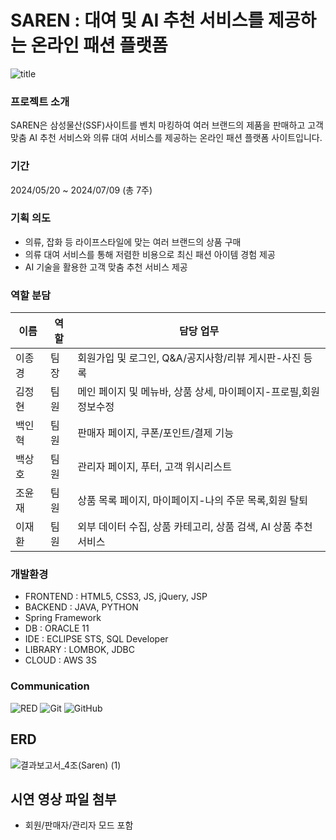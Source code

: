 #  SAREN : 대여 및 AI 추천 서비스를 제공하는 온라인 패션 플랫폼
![title](https://github.com/user-attachments/assets/b106be95-f4ce-49dd-a411-1d7c2eb6f644)

### 프로젝트 소개
SAREN은 삼성물산(SSF)사이트를 벤치 마킹하여 여러 브랜드의 제품을 판매하고 고객 맞춤 AI 추천 서비스와 의류 대여 서비스를 제공하는 온라인 패션 플랫폼 사이트입니다.

### 기간
2024/05/20 ~ 2024/07/09 (총 7주)

### 기획 의도
- 의류, 잡화 등 라이프스타일에 맞는 여러 브랜드의 상품 구매
- 의류 대여 서비스를 통해 저렴한 비용으로 최신 패션 아이템 경험 제공
- AI 기술을 활용한 고객 맞춤 추천 서비스 제공

### 역할 분담
|이름|역할|담당 업무|
|------|---|---|
|이종경|팀장|회원가입 및 로그인, Q&A/공지사항/리뷰 게시판-사진 등록|
|김정현|팀원|메인 페이지 및 메뉴바, 상품 상세, 마이페이지-프로필,회원정보수정|
|백인혁|팀원|판매자 페이지, 쿠폰/포인트/결제 기능|
|백상호|팀원|관리자 페이지, 푸터, 고객 위시리스트|
|조윤재|팀원|상품 목록 페이지, 마이페이지-나의 주문 목록,회원 탈퇴|
|이재환|팀원|외부 데이터 수집, 상품 카테고리, 상품 검색, AI 상품 추천 서비스|

### 개발환경
- FRONTEND : HTML5, CSS3, JS, jQuery, JSP
- BACKEND : JAVA, PYTHON
- Spring Framework
- DB : ORACLE 11
- IDE : ECLIPSE STS, SQL Developer
- LIBRARY : LOMBOK, JDBC
- CLOUD : AWS 3S

### Communication
<p>
  <img alt="RED" src ="https://img.shields.io/badge/Notion-000000.svg?&style=for-the-badge&logo=Notion&logoColor=white"/>
  <img alt="Git" src="https://img.shields.io/badge/git-E6484F.svg?style=for-the-badge&logo=git&logoColor=white"/>
  <img alt="GitHub" src="https://img.shields.io/badge/github-%23121011.svg?style=for-the-badge&logo=github&logoColor=white"/>
</p>

## ERD
![결과보고서_4조(Saren) (1)](https://github.com/user-attachments/assets/62a802b0-7977-43e4-a2c6-c85a4747fdd2)

## 시연 영상 파일 첨부
- 회원/판매자/관리자 모드 포함

